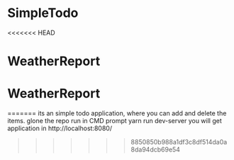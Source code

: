 # SimpleTodo
<<<<<<< HEAD
# WeatherReport
# WeatherReport
=======
its an simple todo application, where you can add and delete the items.
glone the repo
run in CMD prompt yarn run dev-server
you will get application in http://localhost:8080/
>>>>>>> 8850850b988a1df3c8df514da0a8da94dcb69e54
